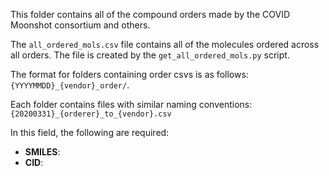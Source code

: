 This folder contains all of the compound orders made by the COVID Moonshot consortium and others.

The `all_ordered_mols.csv` file contains all of the molecules ordered across all orders. The file is created by the `get_all_ordered_mols.py` script.

The format for folders containing order csvs is as follows:
`{YYYYMMDD}_{vendor}_order/`. 

Each folder contains files with similar naming conventions:
`{20200331}_{orderer}_to_{vendor}.csv`

In this field, the following are required:
- **SMILES**: 
- **CID**: 
